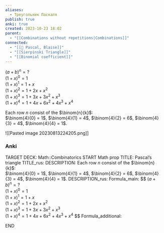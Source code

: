 ```yaml
---
aliases:
  - Треугольник Паскаля
publish: true
anki: true
created: 2023-10-23 18:02
parent:
  - "[[Combinations without repetitions|Combinations]]"
connected:
  - "[[👤 Pascal, Blaise]]"
  - "[[Sierpinski Triangle]]"
  - "[[Binomial coefficient]]"
---
```

$(a + b)^n = ?$  
$(1 + x)^0 = 1$  
$(1 + x)^1 = 1 + x$  
$(1 + x)^2 = 1 + 2x + x^2$  
$(1 + x)^3 = 1 + 3x + 3x^2 + x^3$  
$(1 + x)^4 = 1 + 4x + 6x^2 + 4x^3 + x^4$

Each row $n$ consist of the $\binom{n}{k}$:  
$\binom{4}{0} = 1$, $\binom{4}{1} = 4$, $\binom{4}{2} = 6$, $\binom{4}{3} = 4$, $\binom{4}{4} = 1$.


![[Pasted image 20230813224205.png]]


### Anki
TARGET DECK: Math::Combinatorics
START
Math prop
TITLE: Pascal’s triangle
TITLE_rus: 
DESCRIPTION: Each row $n$ consist of the $\binom{n}{k}$:  
$\binom{4}{0} = 1$, $\binom{4}{1} = 4$, $\binom{4}{2} = 6$, $\binom{4}{3} = 4$, $\binom{4}{4} = 1$.
DESCRIPTION_rus: 
Formula_main: $$
$(a + b)^n = ?$  
$(1 + x)^0 = 1$  
$(1 + x)^1 = 1 + x$  
$(1 + x)^2 = 1 + 2x + x^2$  
$(1 + x)^3 = 1 + 3x + 3x^2 + x^3$  
$(1 + x)^4 = 1 + 4x + 6x^2 + 4x^3 + x^4$
$$
Formula_additional:
<!--ID: 1698689289273-->
END